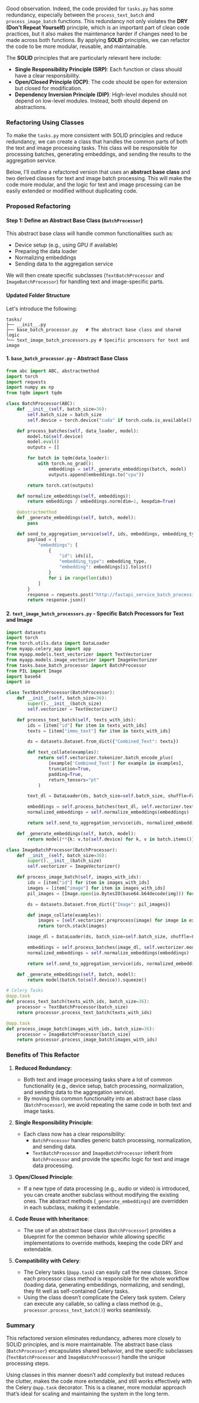 Good observation. Indeed, the code provided for `tasks.py` has some redundancy, especially between the `process_text_batch` and `process_image_batch` functions. This redundancy not only violates the **DRY (Don't Repeat Yourself)** principle, which is an important part of clean code practices, but it also makes the maintenance harder if changes need to be made across both functions. By applying **SOLID** principles, we can refactor the code to be more modular, reusable, and maintainable.

The **SOLID** principles that are particularly relevant here include:

- **Single Responsibility Principle (SRP)**: Each function or class should have a clear responsibility.
- **Open/Closed Principle (OCP)**: The code should be open for extension but closed for modification.
- **Dependency Inversion Principle (DIP)**: High-level modules should not depend on low-level modules. Instead, both should depend on abstractions.

### Refactoring Using Classes

To make the `tasks.py` more consistent with SOLID principles and reduce redundancy, we can create a class that handles the common parts of both the text and image processing tasks. This class will be responsible for processing batches, generating embeddings, and sending the results to the aggregation service.

Below, I'll outline a refactored version that uses an **abstract base class** and two derived classes for text and image batch processing. This will make the code more modular, and the logic for text and image processing can be easily extended or modified without duplicating code.

### Proposed Refactoring

#### Step 1: Define an Abstract Base Class (`BatchProcessor`)
This abstract base class will handle common functionalities such as:
- Device setup (e.g., using GPU if available)
- Preparing the data loader
- Normalizing embeddings
- Sending data to the aggregation service

We will then create specific subclasses (`TextBatchProcessor` and `ImageBatchProcessor`) for handling text and image-specific parts.

#### Updated Folder Structure
Let's introduce the following:
```
tasks/
├── __init__.py
├── base_batch_processor.py   # The abstract base class and shared logic
└── text_image_batch_processors.py # Specific processors for text and image
```

#### 1. `base_batch_processor.py` - Abstract Base Class

```python
from abc import ABC, abstractmethod
import torch
import requests
import numpy as np
from tqdm import tqdm

class BatchProcessor(ABC):
    def __init__(self, batch_size=36):
        self.batch_size = batch_size
        self.device = torch.device("cuda" if torch.cuda.is_available() else "cpu")

    def process_batches(self, data_loader, model):
        model.to(self.device)
        model.eval()
        outputs = []

        for batch in tqdm(data_loader):
            with torch.no_grad():
                embeddings = self._generate_embeddings(batch, model)
                outputs.append(embeddings.to("cpu"))

        return torch.cat(outputs)

    def normalize_embeddings(self, embeddings):
        return embeddings / embeddings.norm(dim=1, keepdim=True)

    @abstractmethod
    def _generate_embeddings(self, batch, model):
        pass

    def send_to_aggregation_service(self, ids, embeddings, embedding_type):
        payload = {
            "embeddings": [
                {
                    "id": ids[i],
                    "embedding_type": embedding_type,
                    "embedding": embeddings[i].tolist()
                }
                for i in range(len(ids))
            ]
        }
        response = requests.post("http://fastapi_service_batch_processing:8000/aggregate/", json=payload)
        return response.json()
```

#### 2. `text_image_batch_processors.py` - Specific Batch Processors for Text and Image

```python
import datasets
import torch
from torch.utils.data import DataLoader
from myapp.celery_app import app
from myapp.models.text_vectorizer import TextVectorizer
from myapp.models.image_vectorizer import ImageVectorizer
from tasks.base_batch_processor import BatchProcessor
from PIL import Image
import base64
import io

class TextBatchProcessor(BatchProcessor):
    def __init__(self, batch_size=36):
        super().__init__(batch_size)
        self.vectorizer = TextVectorizer()

    def process_text_batch(self, texts_with_ids):
        ids = [item["id"] for item in texts_with_ids]
        texts = [item["immo_text"] for item in texts_with_ids]

        ds = datasets.Dataset.from_dict({"Combined_Text": texts})

        def text_collate(examples):
            return self.vectorizer.tokenizer.batch_encode_plus(
                [example['Combined_Text'] for example in examples], 
                truncation=True, 
                padding=True,
                return_tensors="pt"
            )

        text_dl = DataLoader(ds, batch_size=self.batch_size, shuffle=False, num_workers=0, collate_fn=text_collate)

        embeddings = self.process_batches(text_dl, self.vectorizer.text_model)
        normalized_embeddings = self.normalize_embeddings(embeddings)

        return self.send_to_aggregation_service(ids, normalized_embeddings, "EMBEDDINGS_TEXT")

    def _generate_embeddings(self, batch, model):
        return model(**{k: v.to(self.device) for k, v in batch.items()}).text_embeds.squeeze()

class ImageBatchProcessor(BatchProcessor):
    def __init__(self, batch_size=36):
        super().__init__(batch_size)
        self.vectorizer = ImageVectorizer()

    def process_image_batch(self, images_with_ids):
        ids = [item["id"] for item in images_with_ids]
        images = [item["image"] for item in images_with_ids]
        pil_images = [Image.open(io.BytesIO(base64.b64decode(img))) for img in images]

        ds = datasets.Dataset.from_dict({"Image": pil_images})

        def image_collate(examples):
            images = [self.vectorizer.preprocess(image) for image in examples['Image']]
            return torch.stack(images)

        image_dl = DataLoader(ds, batch_size=self.batch_size, shuffle=False, num_workers=0, collate_fn=image_collate)

        embeddings = self.process_batches(image_dl, self.vectorizer.model)
        normalized_embeddings = self.normalize_embeddings(embeddings)

        return self.send_to_aggregation_service(ids, normalized_embeddings, "EMBEDDINGS_IMAGE")

    def _generate_embeddings(self, batch, model):
        return model(batch.to(self.device)).squeeze()

# Celery Tasks
@app.task
def process_text_batch(texts_with_ids, batch_size=36):
    processor = TextBatchProcessor(batch_size)
    return processor.process_text_batch(texts_with_ids)

@app.task
def process_image_batch(images_with_ids, batch_size=36):
    processor = ImageBatchProcessor(batch_size)
    return processor.process_image_batch(images_with_ids)
```

### Benefits of This Refactor

1. **Reduced Redundancy**:
   - Both text and image processing tasks share a lot of common functionality (e.g., device setup, batch processing, normalization, and sending data to the aggregation service).
   - By moving this common functionality into an abstract base class (`BatchProcessor`), we avoid repeating the same code in both text and image tasks.

2. **Single Responsibility Principle**:
   - Each class now has a clear responsibility:
     - `BatchProcessor` handles generic batch processing, normalization, and sending data.
     - `TextBatchProcessor` and `ImageBatchProcessor` inherit from `BatchProcessor` and provide the specific logic for text and image data processing.

3. **Open/Closed Principle**:
   - If a new type of data processing (e.g., audio or video) is introduced, you can create another subclass without modifying the existing ones. The abstract methods (`_generate_embeddings`) are overridden in each subclass, making it extendable.

4. **Code Reuse with Inheritance**:
   - The use of an abstract base class (`BatchProcessor`) provides a blueprint for the common behavior while allowing specific implementations to override methods, keeping the code DRY and extendable.

5. **Compatibility with Celery**:
   - The Celery tasks (`@app.task`) can easily call the new classes. Since each processor class method is responsible for the whole workflow (loading data, generating embeddings, normalizing, and sending), they fit well as self-contained Celery tasks.
   - Using the class doesn’t complicate the Celery task system. Celery can execute any callable, so calling a class method (e.g., `processor.process_text_batch()`) works seamlessly.

### Summary
This refactored version eliminates redundancy, adheres more closely to SOLID principles, and is more maintainable. The abstract base class (`BatchProcessor`) encapsulates shared behavior, and the specific subclasses (`TextBatchProcessor` and `ImageBatchProcessor`) handle the unique processing steps.

Using classes in this manner doesn’t add complexity but instead reduces the clutter, makes the code more extendable, and still works effectively with the Celery `@app.task` decorator. This is a cleaner, more modular approach that’s ideal for scaling and maintaining the system in the long term.